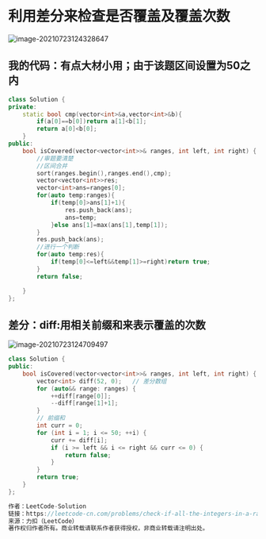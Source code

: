 # 利用差分来检查是否覆盖及覆盖次数

![image-20210723124328647](C:\Users\西安交通大学2193613091sxm\AppData\Roaming\Typora\typora-user-images\image-20210723124328647.png)

## 我的代码：有点大材小用；由于该题区间设置为50之内

```C++
class Solution {
private:
    static bool cmp(vector<int>&a,vector<int>&b){
        if(a[0]==b[0])return a[1]<b[1];
        return a[0]<b[0];
    }
public:
    bool isCovered(vector<vector<int>>& ranges, int left, int right) {
        //审题要清楚
        //区间合并
        sort(ranges.begin(),ranges.end(),cmp);
        vector<vector<int>>res;
        vector<int>ans=ranges[0];
        for(auto temp:ranges){
            if(temp[0]>ans[1]+1){
                res.push_back(ans);
                ans=temp;
            }else ans[1]=max(ans[1],temp[1]);
        }
        res.push_back(ans);
        //进行一个判断
        for(auto temp:res){
            if(temp[0]<=left&&temp[1]>=right)return true;
        }
        return false;

    }
};
```

## 差分：diff:用相关前缀和来表示覆盖的次数

![image-20210723124709497](C:\Users\西安交通大学2193613091sxm\AppData\Roaming\Typora\typora-user-images\image-20210723124709497.png)

```C++
class Solution {
public:
    bool isCovered(vector<vector<int>>& ranges, int left, int right) {
        vector<int> diff(52, 0);   // 差分数组
        for (auto&& range: ranges) {
            ++diff[range[0]];
            --diff[range[1]+1];
        }
        // 前缀和
        int curr = 0;
        for (int i = 1; i <= 50; ++i) {
            curr += diff[i];
            if (i >= left && i <= right && curr <= 0) {
                return false;
            }
        }
        return true;
    }
};

作者：LeetCode-Solution
链接：https://leetcode-cn.com/problems/check-if-all-the-integers-in-a-range-are-covered/solution/jian-cha-shi-fou-qu-yu-nei-suo-you-zheng-5hib/
来源：力扣（LeetCode）
著作权归作者所有。商业转载请联系作者获得授权，非商业转载请注明出处。
```



